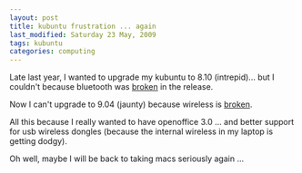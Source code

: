 ```yaml
---
layout: post
title: kubuntu frustration ... again
last_modified: Saturday 23 May, 2009
tags: kubuntu
categories: computing
---
```


Late last year,  I wanted to upgrade my kubuntu to 8.10 (intrepid)... but I couldn't because bluetooth was [broken](https://bugs.launchpad.net/ubuntu/intrepid/+source/kdebase-workspace/+bug/280997) in the release.

Now I can't upgrade to 9.04 (jaunty) because wireless is [broken](https://bugs.launchpad.net/ubuntu-release-notes/+bug/339313).

All this because I really wanted to have openoffice 3.0 ... and better support for usb wireless dongles (because the internal wireless in my laptop is getting dodgy).

Oh well, maybe I will be back to taking macs seriously again ...

